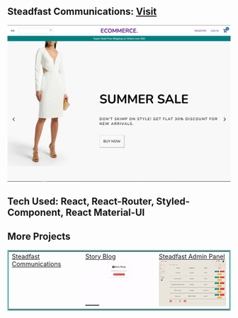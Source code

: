 ## Steadfast Communications: <a href="https://ecommerce-d.netlify.app/" target="_blank">Visit</a>

<a href="https://ecommerce-d.netlify.app/" target="_blank"><img src="https://github.com/sm-mostafajamal/sm-mostafajamal/blob/main/images/gifs/ecommerce.png" /></a>

## Tech Used: React, React-Router, Styled-Component, React Material-UI

## More Projects

<table bordercolor="#66b2b2">
  
  <tr>
    <td width="33.3%"  style="align:center;" valign="top">
<a target="_blank" href="https://github.com/sm-mostafajamal/steadfast-frontend">Steadfast Communications</a>
        <br />
        <a target="_blank" href="https://github.com/sm-mostafajamal/steadfast-frontend">
          <img src="https://github.com/sm-mostafajamal/sm-mostafajamal/blob/main/images/gifs/steadfast.gif" width="100%" alt=""/>
        </a>
    </td>
    <td width="33.3%" valign="top">
<a target="_blank" href="https://github.com/sm-mostafajamal/Story-Blog"> Story Blog</a>
      <br />
        <a target="_blank" href="https://github.com/sm-mostafajamal/Story-Blog">
          <img src="https://github.com/sm-mostafajamal/sm-mostafajamal/blob/main/images/gifs/storyBlog.gif" width="100%" alt=""/>
        </a>
    </td>
    <td width="33.3%" valign="top">
<a target="_blank" href="https://github.com/sm-mostafajamal/Steadfast-Admin-Panel">Steadfast Admin Panel</a>
        <br />
        <a target="_blank" href="https://github.com/sm-mostafajamal/Steadfast-Admin-Panel">
          <img src="https://github.com/sm-mostafajamal/sm-mostafajamal/blob/main/images/gifs/admin.gif" width="100%" alt=""/>
        </a>
    </td>
  </tr>
</table>
